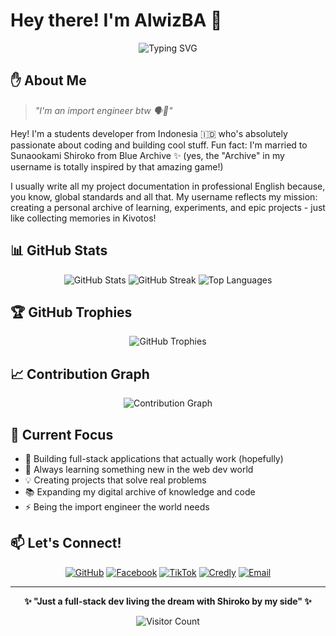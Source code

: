 # Hey there! I'm AlwizBA 👋

<div align="center">
  
![Typing SVG](https://readme-typing-svg.herokuapp.com?font=Fira+Code&pause=1000&color=F75C7E&width=435&lines=Welcome+to+my+digital+archive;Full-stack+developer+from+Indonesia;Always+learning%2C+always+coding;Professional+docs+in+English)

</div>

## ✋ About Me

> *"I'm an import engineer btw 🗣️💢"*

Hey! I'm a students developer from Indonesia 🇮🇩 who's absolutely passionate about coding and building cool stuff. Fun fact: I'm married to Sunaookami Shiroko from Blue Archive ✨ (yes, the "Archive" in my username is totally inspired by that amazing game!)

I usually write all my project documentation in professional English because, you know, global standards and all that. My username reflects my mission: creating a personal archive of learning, experiments, and epic projects - just like collecting memories in Kivotos!

## 📊 GitHub Stats

<div align="center">
  
<img src="https://github-readme-stats.vercel.app/api?username=lenzarchive&show_icons=true&theme=radical&hide_border=true&count_private=true" alt="GitHub Stats" />

<img src="https://github-readme-streak-stats.herokuapp.com/?user=lenzarchive&theme=radical&hide_border=true" alt="GitHub Streak" />

<img src="https://github-readme-stats.vercel.app/api/top-langs/?username=lenzarchive&layout=compact&theme=radical&hide_border=true" alt="Top Languages" />

</div>

## 🏆 GitHub Trophies

<div align="center">
  
<img src="https://github-profile-trophy.vercel.app/?username=lenzarchive&theme=radical&no-frame=true&no-bg=false&margin-w=4" alt="GitHub Trophies" />

</div>

## 📈 Contribution Graph

<div align="center">
  
<img src="https://github-readme-activity-graph.vercel.app/graph?username=lenzarchive&bg_color=0d1117&color=f75c7e&line=f75c7e&point=ffffff&area=true&hide_border=true" alt="Contribution Graph" />

</div>

## 🎯 Current Focus

- 🔭 Building full-stack applications that actually work (hopefully)
- 🌱 Always learning something new in the web dev world
- 💡 Creating projects that solve real problems
- 📚 Expanding my digital archive of knowledge and code
- ⚡ Being the import engineer the world needs

## 📫 Let's Connect!

<div align="center">
  
[![GitHub](https://img.shields.io/badge/-GitHub-181717?style=for-the-badge&logo=github&logoColor=white)](https://github.com/lenzarchive)
[![Facebook](https://img.shields.io/badge/-Facebook-1877F2?style=for-the-badge&logo=facebook&logoColor=white)](https://facebook.com/alwizba)
[![TikTok](https://img.shields.io/badge/-TikTok-000000?style=for-the-badge&logo=tiktok&logoColor=white)](https://tiktok.com/@alwizba)
[![Credly](https://img.shields.io/badge/-Credly-FF6B35?style=for-the-badge&logo=credly&logoColor=white)](https://credly.com/users/alenforce)
[![Email](https://img.shields.io/badge/-Email-D14836?style=for-the-badge&logo=gmail&logoColor=white)](mailto:alenforcearchive@gmail.com)

</div>

---

<div align="center">
  
**✨ "Just a full-stack dev living the dream with Shiroko by my side" ✨**

![Visitor Count](https://komarev.com/ghpvc/?username=lenzarchive&color=ff69b4&style=flat-square&label=Profile+Views)

</div>
